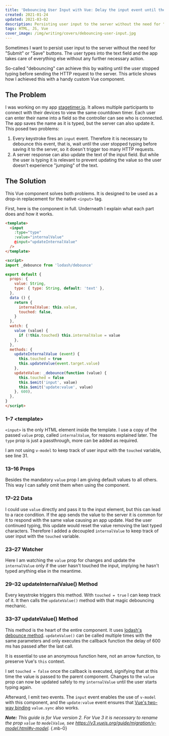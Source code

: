 ```yaml
---
title: 'Debouncing User Input with Vue: Delay the input event until the user stops typing'
created: 2021-01-24
updated: 2021-03-02
description: Persisting user input to the server without the need for "Submit" or "Save" buttons but as the user types. So-called "debouncing" can achieve this by waiting until the user stopped typing before sending the HTTP request to the server.
tags: HTML, JS, Vue
cover_image: /img/writing/covers/debouncing-user-input.jpg
---
```


Sometimes I want to persist user input to the server without the need for "Submit" or "Save" buttons. The user types into the text field and the app takes care of everything else without any further necessary action.

So-called "debouncing" can achieve this by waiting until the user stopped typing before sending the HTTP request to the server. This article shows how I achieved this with a handy custom Vue component.

## The Problem

I was working on my app [stagetimer.io](https://stagetimer.io/). It allows multiple participants to connect with their devices to view the same countdown timer. Each user can enter their name into a field so the controller can see who is connected. The app saves the name as it is typed, but the server can also update it. This posed two problems:

1. Every keystroke fires an `input` event. Therefore it is necessary to debounce this event, that is, wait until the user stopped typing before saving it to the server, so it doesn't trigger too many HTTP requests.
2. A server response can also update the text of the input field. But while the user is typing it is relevant to prevent updating the value so the user doesn't experience "jumping" of the text.

## The Solution

This Vue component solves both problems. It is designed to be used as a drop-in replacement for the native `<input>` tag.

First, here is the component in full. Underneath I explain what each part does and how it works.

```html
<template>
  <input
    :type="type"
    :value="internalValue"
    @input="updateInternalValue"
  />
</template>

<script>
import _debounce from 'lodash/debounce'

export default {
  props: {
    value: String,
    type: { type: String, default: 'text' },
  },
  data () {
    return {
      internalValue: this.value,
      touched: false,
    }
  },
  watch: {
    value (value) {
      if (!this.touched) this.internalValue = value
    },
  },
  methods: {
    updateInternalValue (event) {
      this.touched = true
      this.updateValue(event.target.value)
    },
    updateValue: _debounce(function (value) {
      this.touched = false
      this.$emit('input', value)
      this.$emit('update:value', value)
    }, 600),
  },
}
</script>
```

### <span class="tag-dark">1–7</span> \<template>

`<input>` is the only HTML element inside the template. I use a copy of the passed `value` prop, called `internalValue`, for reasons explained later. The `type` prop is just a passthrough, more can be added as required.

I am not using `v-model` to keep track of user input with the `touched` variable, see line 31.

### <span class="tag-dark">13–16</span> Props

Besides the mandatory `value` prop I am giving default values to all others. This way I can safely omit them when using the component.

### <span class="tag-dark">17–22</span> Data

I could use `value` directly and pass it to the input element, but this can lead to a race condition. If the app sends the value to the server it is common for it to respond with the same value causing an app update. Had the user continued typing, this update would reset the value removing the last typed characters. Therefore I added a decoupled `internalValue` to keep track of user input with the `touched` variable.

### <span class="tag-dark">23–27</span> Watcher

Here I am watching the `value` prop for changes and update the `internalValue` only if the user hasn't touched the input, implying he hasn't typed anything else in the meantime.

### <span class="tag-dark">29–32</span> updateInternalValue() Method

Every keystroke triggers this method. With `touched = true` I can keep track of it. It then calls the `updateValue()` method with that magic debouncing mechanic.

### <span class="tag-dark">33–37</span> updateValue() Method

This method is the heart of the entire component. It uses [lodash's debounce method](https://lodash.com/docs/4#debounce). `updateValue()` can be called multiple times with the same parameters and only executes the callback function the delay of 600 ms has passed after the last call.

It is essential to use an anonymous function here, not an arrow function, to preserve Vue's `this` context.

I set `touched = false` once the callback is executed, signifying that at this time the value is passed to the parent component. Changes to the `value` prop can now be updated safely to my `internalValue` until the user starts typing again.

Afterward, I emit two events. The `input` event enables the use of `v-model` with this component, and the `update:value` event ensures that [Vue's two-way binding](https://vuejs.org/v2/guide/components-custom-events.html#sync-Modifier) `value.sync` also works.

<div class="bg-gray-100 border border-gray-200 rounded px-4 py-2" role="alert">

_**Note:** This guide is for Vue version 2. For Vue 3 it is necessary to rename the prop `value` to `modelValue`, see https://v3.vuejs.org/guide/migration/v-model.html#v-model._
{.mb-0}

</div>

